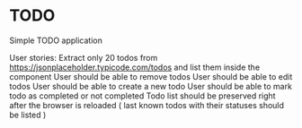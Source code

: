 # TODO
Simple TODO application

User stories:
  Extract only 20 todos from https://jsonplaceholder.typicode.com/todos and list them inside the component
  User should be able to remove todos
  User should be able to edit todos
  User should be able to create a new todo
  User should be able to mark todo as completed or not completed
  Todo list should be preserved right after the browser is reloaded ( last known todos with their statuses should be listed )
